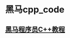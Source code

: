 # 黑马cpp_code
## [黑马程序员C++教程](https://www.bilibili.com/video/BV1et411b73Z?p=166&spm_id_from=pageDriver&vd_source=280794f09141eb6b4289ef941098e413)
